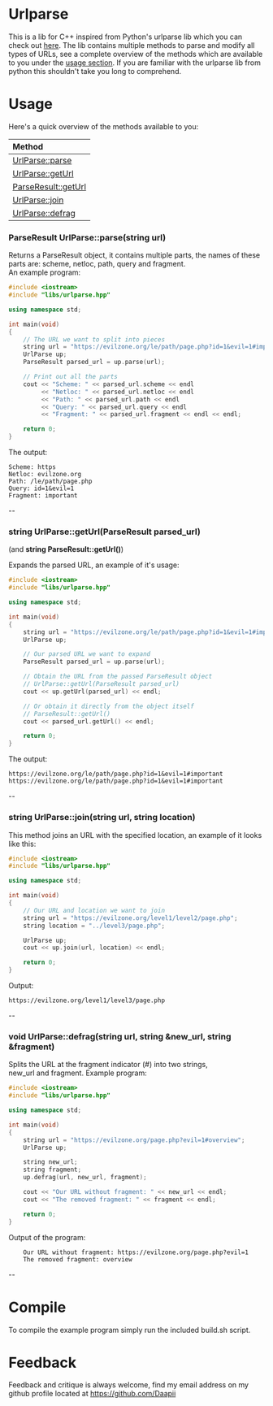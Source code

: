 Urlparse
========
This is a lib for C++ inspired from Python's urlparse lib which you can check out [here](https://docs.python.org/2/library/urlparse.html). The lib contains multiple methods to parse and modify all types of URLs, see a complete overview of the methods which are available to you under the [usage section](#usage).
If you are familiar with the urlparse lib from python this shouldn't take you long to comprehend.

Usage
=====

Here's a quick overview of the methods available to you:

| Method |
| :---------------| 
| [UrlParse::parse](#parseresult-urlparseparsestring-url) |
| [UrlParse::getUrl](#string-urlparsegeturlparseresult-parsed_url) |
| [ParseResult::getUrl](#string-urlparsegeturlparseresult-parsed_url) |
| [UrlParse::join](#string-urlparsejoinstring-url-string-location)|
| [UrlParse::defrag](#void-urlparsedefragstring-url-string-new_url-string-fragment)|



### **ParseResult UrlParse::parse(string url)**

Returns a ParseResult object, it contains multiple parts, the names of these
parts are: scheme, netloc, path, query and fragment.     
An example program:


```C++
#include <iostream>
#include "libs/urlparse.hpp"

using namespace std;

int main(void)
{
    // The URL we want to split into pieces
    string url = "https://evilzone.org/le/path/page.php?id=1&evil=1#important";
    UrlParse up;
    ParseResult parsed_url = up.parse(url);

    // Print out all the parts
    cout << "Scheme: " << parsed_url.scheme << endl
         << "Netloc: " << parsed_url.netloc << endl
         << "Path: " << parsed_url.path << endl
         << "Query: " << parsed_url.query << endl
         << "Fragment: " << parsed_url.fragment << endl << endl;

    return 0;
}

```

The output:

```
Scheme: https
Netloc: evilzone.org
Path: /le/path/page.php
Query: id=1&evil=1
Fragment: important
```

--

### **string UrlParse::getUrl(ParseResult parsed_url)**
(and **string ParseResult::getUrl()**)

Expands the parsed URL, an example of it's usage:

``` C++
#include <iostream>
#include "libs/urlparse.hpp"

using namespace std;

int main(void)
{
    string url = "https://evilzone.org/le/path/page.php?id=1&evil=1#important";
    UrlParse up;

    // Our parsed URL we want to expand
    ParseResult parsed_url = up.parse(url);

    // Obtain the URL from the passed ParseResult object
    // UrlParse::getUrl(ParseResult parsed_url)
    cout << up.getUrl(parsed_url) << endl;

    // Or obtain it directly from the object itself
    // ParseResult::getUrl()
    cout << parsed_url.getUrl() << endl;

    return 0;
}
```

The output:

```
https://evilzone.org/le/path/page.php?id=1&evil=1#important
https://evilzone.org/le/path/page.php?id=1&evil=1#important
```

--

### **string UrlParse::join(string url, string location)**
This method joins an URL with the specified location, an example of it looks like this:

``` C++
#include <iostream>
#include "libs/urlparse.hpp"

using namespace std;

int main(void)
{
    // Our URL and location we want to join
    string url = "https://evilzone.org/level1/level2/page.php";
    string location = "../level3/page.php";

    UrlParse up;
    cout << up.join(url, location) << endl;

    return 0;
}
```

Output:

```
https://evilzone.org/level1/level3/page.php
```

--


### **void UrlParse::defrag(string url, string &new_url, string &fragment)**

Splits the URL at the fragment indicator (#) into two strings,    
new_url and fragment.
Example program:

```C++
#include <iostream>
#include "libs/urlparse.hpp"

using namespace std;

int main(void)
{
    string url = "https://evilzone.org/page.php?evil=1#overview";
    UrlParse up;

    string new_url;
    string fragment;
    up.defrag(url, new_url, fragment);

    cout << "Our URL without fragment: " << new_url << endl;
    cout << "The removed fragment: " << fragment << endl;

    return 0;
}

```
    
Output of the program:

```
    Our URL without fragment: https://evilzone.org/page.php?evil=1
    The removed fragment: overview
```
--


Compile
=======
To compile the example program simply run the included build.sh script.



Feedback
========
Feedback and critique is always welcome, find my email address on my github
profile located at https://github.com/Daapii
